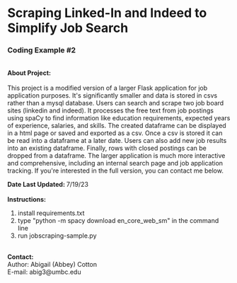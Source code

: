 # Scraping Linked-In and Indeed to Simplify Job Search
### Coding Example #2 
<br>
<b> About Project: </b><br>
<br>
This project is a modified version of a larger Flask 
application for job application purposes. It's significantly smaller and data is stored in csvs 
rather than a mysql database. Users can search and scrape two job board sites (linkedin and indeed). 
It processes the free text from job postings using spaCy to find information like education requirements, 
expected years of experience, salaries, and skills. The created dataframe can be displayed in a html page 
or saved and exported as a csv. Once a csv is stored it can be read into a dataframe at a later date.
Users can also add new job results into an existing dataframe. Finally, rows with closed postings can be dropped from a dataframe.
The larger application is much more interactive and comprehensive, including an internal search page and job application tracking.
If you're interested in the full version, you can contact me below.
<br>

<b>Date Last Updated: </b> 7/19/23 
<br>
<br>
<b>Instructions:</b> <br>
1. install requirements.txt 
2. type "python -m spacy download en_core_web_sm" in the command line
3. run jobscraping-sample.py
<br>
<b>Contact: </b><br>
Author: Abigail (Abbey) Cotton <br>
E-mail: abig3@umbc.edu
